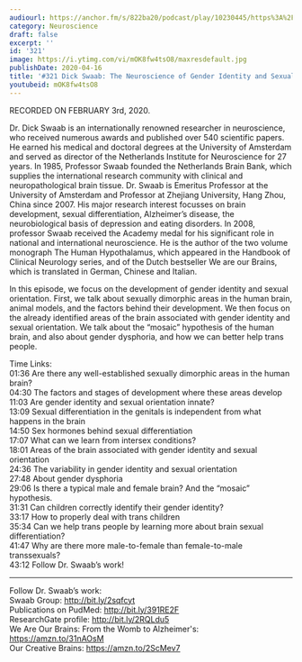 ```yaml
---
audiourl: https://anchor.fm/s/822ba20/podcast/play/10230445/https%3A%2F%2Fd3ctxlq1ktw2nl.cloudfront.net%2Fproduction%2F2020-1-7%2F47229878-44100-2-fcd721b618932.m4a
category: Neuroscience
draft: false
excerpt: ''
id: '321'
image: https://i.ytimg.com/vi/mOK8fw4tsO8/maxresdefault.jpg
publishDate: 2020-04-16
title: '#321 Dick Swaab: The Neuroscience of Gender Identity and Sexual Orientation'
youtubeid: mOK8fw4tsO8
---
```

<div class="timelinks">

RECORDED ON FEBRUARY 3rd, 2020.

Dr. Dick Swaab is an internationally renowned researcher in neuroscience, who received numerous awards and published over 540 scientific papers. He earned his medical and doctoral degrees at the University of Amsterdam and served as director of the Netherlands Institute for Neuroscience for 27 years. In 1985, Professor Swaab founded the Netherlands Brain Bank, which supplies the international research community with clinical and neuropathological brain tissue. Dr. Swaab is Emeritus Professor at the University of Amsterdam and Professor at Zhejiang University, Hang Zhou, China since 2007. His major research interest focusses on brain development, sexual differentiation, Alzheimer’s disease, the neurobiological basis of depression and eating disorders. In 2008, professor Swaab received the Academy medal for his significant role in national and international neuroscience. He is the author of the two volume monograph The Human Hypothalamus, which appeared in the Handbook of Clinical Neurology series, and of the Dutch bestseller We are our Brains, which is translated in German, Chinese and Italian.

In this episode, we focus on the development of gender identity and sexual orientation. First, we talk about sexually dimorphic areas in the human brain, animal models, and the factors behind their development. We then focus on the already identified areas of the brain associated with gender identity and sexual orientation. We talk about the “mosaic” hypothesis of the human brain, and also about gender dysphoria, and how we can better help trans people.

Time Links:  
<time>01:36</time> Are there any well-established sexually dimorphic areas in the human brain?  
<time>04:30</time> The factors and stages of development where these areas develop  
<time>11:03</time> Are gender identity and sexual orientation innate?  
<time>13:09</time> Sexual differentiation in the genitals is independent from what happens in the brain  
<time>14:50</time> Sex hormones behind sexual differentiation  
<time>17:07</time> What can we learn from intersex conditions?  
<time>18:01</time> Areas of the brain associated with gender identity and sexual orientation  
<time>24:36</time> The variability in gender identity and sexual orientation  
<time>27:48</time> About gender dysphoria  
<time>29:06</time> Is there a typical male and female brain? And the “mosaic” hypothesis.  
<time>31:31</time> Can children correctly identify their gender identity?  
<time>33:17</time> How to properly deal with trans children  
<time>35:34</time> Can we help trans people by learning more about brain sexual differentiation?  
<time>41:47</time> Why are there more male-to-female than female-to-male transsexuals?  
<time>43:12</time> Follow Dr. Swaab’s work!

---

Follow Dr. Swaab’s work:  
Swaab Group: http://bit.ly/2sqfcyt  
Publications on PudMed: http://bit.ly/391RE2F  
ResearchGate profile: http://bit.ly/2RQLdu5  
We Are Our Brains: From the Womb to Alzheimer's: https://amzn.to/31nAOsM  
Our Creative Brains: https://amzn.to/2ScMev7
</div>

